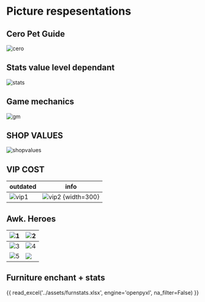 # Picture respesentations

## Cero Pet Guide

![cero](../converted/ceropet.jpg)

## Stats value level dependant

![stats](../converted/stats.jpg)

## Game mechanics

![gm](../converted/gm.jpg)

## SHOP VALUES

![shopvalues](../converted/shopval.jpg)

## VIP COST

| outdated                          | info                               |
| --------------------------------- | ---------------------------------- |
| ![vip1](../converted/vipcost.jpg) | ![vip2](../converted/costvip.webp) {width=300} |

## Awk. Heroes

| ![1](../assets/awk1.webp) | ![2](../assets/awk2.webp) |
| ------------------------- | ------------------------- |
| ![3](../assets/awk3.webp) | ![4](../assets/awk4.webp) |
| ![5](../assets/awk5.webp) | ![](../assets/awk6.webp)  |

## Furniture enchant + stats

{{ read_excel('../assets/furnstats.xlsx', engine='openpyxl', na_filter=False) }}

